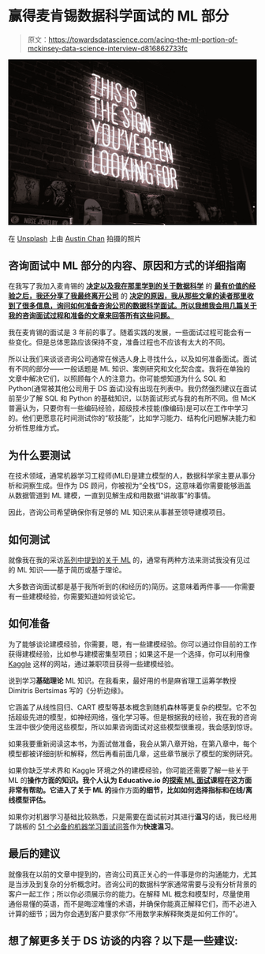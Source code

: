 # 赢得麦肯锡数据科学面试的 ML 部分

> 原文：<https://towardsdatascience.com/acing-the-ml-portion-of-mckinsey-data-science-interview-d816862733fc>

![](img/65632826aee2fb7f638b74427d5657b0.png)

在 [Unsplash](https://unsplash.com?utm_source=medium&utm_medium=referral) 上由 [Austin Chan](https://unsplash.com/@austinchan?utm_source=medium&utm_medium=referral) 拍摄的照片

## 咨询面试中 ML 部分的内容、原因和方式的详细指南

在我写了我加入麦肯锡的 [**决定以及我在那里学到的关于数据科学**](/why-i-joined-mckinsey-as-a-data-scientist-2fb3b586fd0d) 的 [**最有价值的经验之后，我还分享了我最终离开公司**](/5-lessons-mckinsey-taught-me-that-will-make-you-a-better-data-scientist-66cd9cc16aba) 的 [**决定的原因，我从那些文章的读者那里收到了很多信息，询问如何准备咨询公司的数据科学面试。所以我想我会用几篇关于我的咨询面试过程和准备的文章来回答所有这些问题。**](/why-i-left-mckinsey-as-a-data-scientist-30eec01504e5)

我在麦肯锡的面试是 3 年前的事了。随着实践的发展，一些面试过程可能会有一些变化。但是总体思路应该保持不变，准备过程也不应该有太大的不同。

所以让我们来谈谈咨询公司通常在候选人身上寻找什么，以及如何准备面试。面试有不同的部分——一般话题是 ML 知识、案例研究和文化契合度。我将在单独的文章中解决它们，以照顾每个人的注意力。你可能想知道为什么 SQL 和 Python(通常被其他公司用于 DS 面试)没有出现在列表中。我仍然强烈建议在面试前至少了解 SQL 和 Python 的基础知识，以防面试形式与我的有所不同。但 McK 普遍认为，只要你有一些编码经验，超级技术技能(像编码)是可以在工作中学习的。他们更愿意花时间测试你的“软技能”，比如学习能力、结构化问题解决能力和分析性思维方式。

## **为什么要测试**

在技术领域，通常机器学习工程师(MLE)是建立模型的人，数据科学家主要从事分析和洞察生成。但作为 DS 顾问，你被视为“全栈”DS，这意味着你需要能够涵盖从数据管道到 ML 建模，一直到见解生成和用数据“讲故事”的事情。

因此，咨询公司希望确保你有足够的 ML 知识来从事甚至领导建模项目。

## **如何测试**

就像我在我的采访[系列中提到的关于 ML](/concepts-you-have-to-know-for-data-science-interviews-part-iii-basic-supervised-learning-models-5115673f57) 的，通常有两种方法来测试我没有见过的 ML 知识——基于简历或基于理论。

大多数咨询面试都是基于我所听到的(和经历的)简历。这意味着两件事——你需要有一些建模经验，你需要知道如何谈论它。

## **如何准备**

为了能够谈论建模经验，你需要，嗯，有一些建模经验。你可以通过你目前的工作获得建模经验，比如参与建模密集型项目；如果这不是一个选择，你可以利用像 [Kaggle](https://www.kaggle.com/) 这样的网站，通过兼职项目获得一些建模经验。

说到学习**基础理论** ML 知识。在我看来，最好用的书是麻省理工运筹学教授 Dimitris Bertsimas 写的《分析边缘》。

它涵盖了从线性回归、CART 模型等基本概念到随机森林等更复杂的模型。它不包括超级先进的模型，如神经网络，强化学习等。但是根据我的经验，我在我的咨询生涯中很少使用这些模型，所以如果咨询面试对这些模型很重视，我会感到惊讶。

如果我要重新阅读这本书，为面试做准备，我会从第八章开始，在第八章中，每个模型都被详细剖析和解释，然后再看前面几章，这些章节展示了模型的案例研究。

如果你缺乏学术界和 Kaggle 环境之外的建模经验，你可能还需要了解一些关于 ML 的**操作方面的知识。我个人认为 Educative.io 的[探索 ML 面试](https://www.educative.io/module/grokking-ml-interview)课程在这方面非常有帮助。它进入了关于 ML 的**操作方面**的细节，比如如何选择指标和在线/离线模型评估。**

如果你对机器学习基础比较熟悉，只是需要在面试前对其进行**温习**的话，我已经用了跳板的 [51 个必备的机器学习面试问答](https://www.springboard.com/blog/data-science/machine-learning-interview-questions/)作为**快速温习**。

## 最后的建议

就像我在以前的文章中提到的，咨询公司真正关心的一件事是你的沟通能力，尤其是当涉及到复杂的分析概念时。咨询公司的数据科学家通常需要与没有分析背景的客户一起工作；所以你必须展示你的能力。在解释 ML 概念和模型时，尽量使用通俗易懂的英语，而不是晦涩难懂的术语，并确保你能真正解释它们，而不必进入计算的细节；因为你会遇到客户要求你“不用数学来解释聚类是如何工作的”。

## 想了解更多关于 DS 访谈的内容？以下是一些建议:

[](/concepts-you-have-to-know-for-data-science-interviews-part-i-distribution-f4c28da3fc50)  [](/concepts-you-have-to-know-for-data-science-interviews-part-ii-probability-5c8830f13fb5)  [](/concepts-you-have-to-know-for-data-science-interviews-part-iii-basic-supervised-learning-models-5115673f57)  [](/concepts-you-have-to-know-for-data-science-interviews-part-iv-random-forest-5c125e4b5777) 